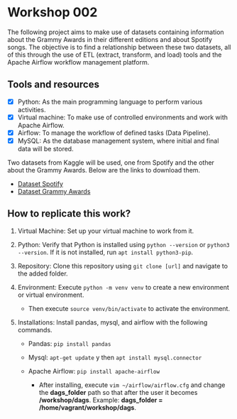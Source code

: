 # Workshop 002
The following project aims to make use of datasets containing information about the Grammy Awards in their different editions and about Spotify songs. The objective is to find a relationship between these two datasets, all of this through the use of ETL (extract, transform, and load) tools and the Apache Airflow workflow management platform.
## Tools and resources
- [x] Python: As the main programming language to perform various activities.
- [x] Virtual machine: To make use of controlled environments and work with Apache Airflow.
- [x] Airflow: To manage the workflow of defined tasks (Data Pipeline).
- [x] MySQL: As the database management system, where initial and final data will be stored.

Two datasets from Kaggle will be used, one from Spotify and the other about the Grammy Awards. Below are the links to download them.
- [Dataset Spotify](https://www.kaggle.com/datasets/maharshipandya/-spotify-tracks-dataset)
- [Dataset Grammy Awards](https://www.kaggle.com/datasets/unanimad/grammy-awards)

## How to replicate this work?
1. Virtual Machine: Set up your virtual machine to work from it.
   
3. Python: Verify that Python is installed using `python --version` or `python3 --version`. If it is not installed, run `apt install python3-pip`.
4. Repository: Clone this repository using `git clone [url]` and navigate to the added folder.
5. Environment: Execute `python -m venv venv` to create a new environment or virtual environment.
   - Then execute `source venv/bin/activate` to activate the environment.
6. Installations: Install pandas, mysql, and airflow with the following commands.
   
   - Pandas: `pip install pandas`
     
   - Mysql: `apt-get update` y then `apt install mysql.connector`
   - Apache Airflow: `pip install apache-airflow`
        - After installing, execute `vim ~/airflow/airflow.cfg` and change the **dags_folder** path so that after the user it becomes **/workshop/dags**. Example: **dags_folder = /home/vagrant/workshop/dags**.
